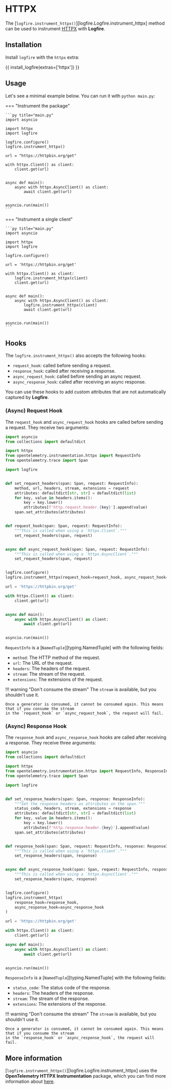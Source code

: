 # HTTPX

The [`logfire.instrument_httpx()`][logfire.Logfire.instrument_httpx] method can be used to instrument [HTTPX][httpx] with **Logfire**.

## Installation

Install `logfire` with the `httpx` extra:

{{ install_logfire(extras=['httpx']) }}

## Usage

Let's see a minimal example below. You can run it with `python main.py`:

=== "Instrument the package"

    ```py title="main.py"
    import asyncio

    import httpx
    import logfire

    logfire.configure()
    logfire.instrument_httpx()

    url = "https://httpbin.org/get"

    with httpx.Client() as client:
        client.get(url)


    async def main():
        async with httpx.AsyncClient() as client:
            await client.get(url)


    asyncio.run(main())
    ```

=== "Instrument a single client"

    ```py title="main.py"
    import asyncio

    import httpx
    import logfire

    logfire.configure()

    url = 'https://httpbin.org/get'

    with httpx.Client() as client:
        logfire.instrument_httpx(client)
        client.get(url)


    async def main():
        async with httpx.AsyncClient() as client:
            logfire.instrument_httpx(client)
            await client.get(url)


    asyncio.run(main())
    ```

## Hooks

The `logfire.instrument_httpx()` also accepts the following hooks:

- `request_hook`: called before sending a request.
- `response_hook`: called after receiving a response.
- `async_request_hook`: called before sending an async request.
- `async_response_hook`: called after receiving an async response.

You can use these hooks to add custom attributes that are not automatically captured by **Logfire**.

### (Async) Request Hook

The `request_hook` and `async_request_hook` hooks are called before sending a request. They receive two arguments:

```py title="main.py" hl_lines="24-27"
import asyncio
from collections import defaultdict

import httpx
from opentelemetry.instrumentation.httpx import RequestInfo
from opentelemetry.trace import Span

import logfire


def set_request_headers(span: Span, request: RequestInfo):
    method, url, headers, stream, extensions = request
    attributes: defaultdict[str, str] = defaultdict(list)
    for key, value in headers.items():
        key = key.lower()
        attributes[f'http.request.header.{key}'].append(value)
    span.set_attributes(attributes)


def request_hook(span: Span, request: RequestInfo):
    """This is called when using a `httpx.Client`."""
    set_request_headers(span, request)


async def async_request_hook(span: Span, request: RequestInfo):
    """This is called when using a `httpx.AsyncClient`."""
    set_request_headers(span, request)


logfire.configure()
logfire.instrument_httpx(request_hook=request_hook, async_request_hook=async_request_hook)

url = 'https://httpbin.org/get'

with httpx.Client() as client:
    client.get(url)


async def main():
    async with httpx.AsyncClient() as client:
        await client.get(url)


asyncio.run(main())
```

`RequestInfo` is a [`NamedTuple`][typing.NamedTuple] with the following fields:

- `method`: The HTTP method of the request.
- `url`: The URL of the request.
- `headers`: The headers of the request.
- `stream`: The stream of the request.
- `extensions`: The extensions of the request.

!!! warning "Don't consume the stream"
    The `stream` is available, but you shouldn't use it.

    Once a generator is consumed, it cannot be consumed again. This means that if you consume the stream
    in the `request_hook` or `async_request_hook`, the request will fail.


### (Async) Response Hook

The `response_hook` and `async_response_hook` hooks are called after receiving a response. They receive three arguments:

```py title="main.py" hl_lines="29-32"
import asyncio
from collections import defaultdict

import httpx
from opentelemetry.instrumentation.httpx import RequestInfo, ResponseInfo
from opentelemetry.trace import Span

import logfire


def set_response_headers(span: Span, response: ResponseInfo):
    """Set the response headers as attributes on the span."""
    status_code, headers, stream, extensions = response
    attributes: defaultdict[str, str] = defaultdict(list)
    for key, value in headers.items():
        key = key.lower()
        attributes[f'http.response.header.{key}'].append(value)
    span.set_attributes(attributes)


def response_hook(span: Span, request: RequestInfo, response: ResponseInfo):
    """This is called when using a `httpx.Client`."""
    set_response_headers(span, response)


async def async_response_hook(span: Span, request: RequestInfo, response: ResponseInfo):
    """This is called when using a `httpx.AsyncClient`."""
    set_response_headers(span, response)


logfire.configure()
logfire.instrument_httpx(
    response_hook=response_hook,
    async_response_hook=async_response_hook
)

url = 'https://httpbin.org/get'

with httpx.Client() as client:
    client.get(url)

async def main():
    async with httpx.AsyncClient() as client:
        await client.get(url)


asyncio.run(main())
```

`ResponseInfo` is a [`NamedTuple`][typing.NamedTuple] with the following fields:

- `status_code`: The status code of the response.
- `headers`: The headers of the response.
- `stream`: The stream of the response.
- `extensions`: The extensions of the response.

!!! warning "Don't consume the stream"
    The `stream` is available, but you shouldn't use it.

    Once a generator is consumed, it cannot be consumed again. This means that if you consume the stream
    in the `response_hook` or `async_response_hook`, the request will fail.

## More information

[`logfire.instrument_httpx()`][logfire.Logfire.instrument_httpx] uses the
**OpenTelemetry HTTPX Instrumentation** package,
which you can find more information about [here][opentelemetry-httpx].

[httpx]: https://www.python-httpx.org/
[opentelemetry-httpx]: https://opentelemetry-python-contrib.readthedocs.io/en/latest/instrumentation/httpx/httpx.html
